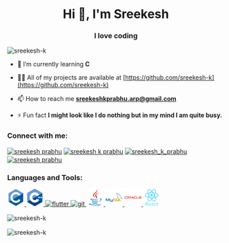 <h1 align="center">Hi 👋, I'm Sreekesh</h1>
<h3 align="center">I love coding</h3>

<p align="left"> <img src="https://komarev.com/ghpvc/?username=sreekesh-k&label=Profile%20views&color=0e75b6&style=flat" alt="sreekesh-k" /> </p>

- 🌱 I’m currently learning **C**

- 👨‍💻 All of my projects are available at [https://github.com/sreekesh-k](https://github.com/sreekesh-k)

- 📫 How to reach me **sreekeshkprabhu.arp@gmail.com**

- ⚡ Fun fact **I might look like I do nothing but in my mind I am quite busy.**

<h3 align="left">Connect with me:</h3>
<p align="left">
<a href="https://twitter.com/sreekesh prabhu" target="blank"><img align="center" src="https://raw.githubusercontent.com/rahuldkjain/github-profile-readme-generator/master/src/images/icons/Social/twitter.svg" alt="sreekesh prabhu" height="30" width="40" /></a>
<a href="https://linkedin.com/in/sreekesh k prabhu" target="blank"><img align="center" src="https://raw.githubusercontent.com/rahuldkjain/github-profile-readme-generator/master/src/images/icons/Social/linked-in-alt.svg" alt="sreekesh k prabhu" height="30" width="40" /></a>
<a href="https://instagram.com/sreekesh_k_prabhu" target="blank"><img align="center" src="https://raw.githubusercontent.com/rahuldkjain/github-profile-readme-generator/master/src/images/icons/Social/instagram.svg" alt="sreekesh_k_prabhu" height="30" width="40" /></a>
<a href="https://www.hackerrank.com/sreekesh prabhu" target="blank"><img align="center" src="https://raw.githubusercontent.com/rahuldkjain/github-profile-readme-generator/master/src/images/icons/Social/hackerrank.svg" alt="sreekesh prabhu" height="30" width="40" /></a>
</p>

<h3 align="left">Languages and Tools:</h3>
<p align="left"> <a href="https://www.cprogramming.com/" target="_blank" rel="noreferrer"> <img src="https://raw.githubusercontent.com/devicons/devicon/master/icons/c/c-original.svg" alt="c" width="40" height="40"/> </a> <a href="https://www.w3schools.com/cpp/" target="_blank" rel="noreferrer"> <img src="https://raw.githubusercontent.com/devicons/devicon/master/icons/cplusplus/cplusplus-original.svg" alt="cplusplus" width="40" height="40"/> </a> <a href="https://flutter.dev" target="_blank" rel="noreferrer"> <img src="https://www.vectorlogo.zone/logos/flutterio/flutterio-icon.svg" alt="flutter" width="40" height="40"/> </a> <a href="https://git-scm.com/" target="_blank" rel="noreferrer"> <img src="https://www.vectorlogo.zone/logos/git-scm/git-scm-icon.svg" alt="git" width="40" height="40"/> </a> <a href="https://www.java.com" target="_blank" rel="noreferrer"> <img src="https://raw.githubusercontent.com/devicons/devicon/master/icons/java/java-original.svg" alt="java" width="40" height="40"/> </a> <a href="https://www.mysql.com/" target="_blank" rel="noreferrer"> <img src="https://raw.githubusercontent.com/devicons/devicon/master/icons/mysql/mysql-original-wordmark.svg" alt="mysql" width="40" height="40"/> </a> <a href="https://www.oracle.com/" target="_blank" rel="noreferrer"> <img src="https://raw.githubusercontent.com/devicons/devicon/master/icons/oracle/oracle-original.svg" alt="oracle" width="40" height="40"/> </a> <a href="https://reactjs.org/" target="_blank" rel="noreferrer"> <img src="https://raw.githubusercontent.com/devicons/devicon/master/icons/react/react-original-wordmark.svg" alt="react" width="40" height="40"/> </a> </p>

<p><img align="center" src="https://github-readme-stats.vercel.app/api/top-langs?username=sreekesh-k&show_icons=true&locale=en&layout=compact" alt="sreekesh-k" /></p>

<p><img align="center" src="https://github-readme-streak-stats.herokuapp.com/?user=sreekesh-k&" alt="sreekesh-k" /></p>
